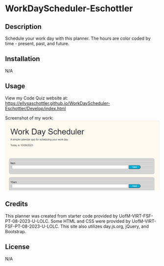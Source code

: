 # WorkDayScheduler-Eschottler


## Description
Schedule your work day with this planner.  The hours are color coded by time - present, past, and future.



## Installation

N/A

## Usage

View my Code Quiz website at: https://ellysaschottler.github.io/WorkDayScheduler-Eschottler/Develop/index.html


Screenshot of my work: ![Screenshot](./Assets/WorkDayScheduler.png)

## Credits

This planner was created from starter code provided by UofM-VIRT-FSF-PT-08-2023-U-LOLC. Some HTML and CSS were provided by UofM-VIRT-FSF-PT-08-2023-U-LOLC.  This site also utilizes day.js.org, jQuery, and Bootstrap.

## License

N/A
